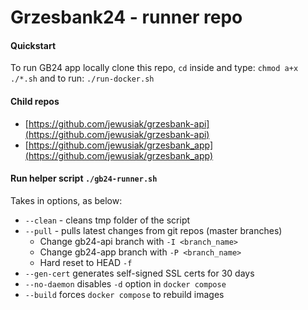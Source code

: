 # Grzesbank24 - runner repo

#### Quickstart

To run GB24 app locally clone this repo, `cd` inside and type:
`chmod a+x ./*.sh`
and to run:
`./run-docker.sh`

#### Child repos
- [https://github.com/jewusiak/grzesbank-api](https://github.com/jewusiak/grzesbank-api)
- [https://github.com/jewusiak/grzesbank_app](https://github.com/jewusiak/grzesbank_app)

#### Run helper script `./gb24-runner.sh`
Takes in options, as below:
- `--clean` - cleans tmp folder of the script
- `--pull` - pulls latest changes from git repos (master branches)
  - Change gb24-api branch with `-I <branch_name>`
  - Change gb24-app branch with `-P <branch_name>`
  - Hard reset to HEAD `-f`
- `--gen-cert` generates self-signed SSL certs for 30 days
- `--no-daemon` disables `-d` option in `docker compose`
- `--build` forces `docker compose` to rebuild images

